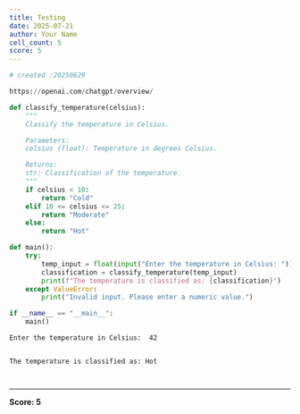 ```yaml
---
title: Testing
date: 2025-07-21
author: Your Name
cell_count: 5
score: 5
---
```


```python
# created :20250629
```


```python
https://openai.com/chatgpt/overview/
```


```python
def classify_temperature(celsius):
    """
    Classify the temperature in Celsius.

    Parameters:
    celsius (float): Temperature in degrees Celsius.

    Returns:
    str: Classification of the temperature.
    """
    if celsius < 10:
        return "Cold"
    elif 10 <= celsius <= 25:
        return "Moderate"
    else:
        return "Hot"

def main():
    try:
        temp_input = float(input("Enter the temperature in Celsius: "))
        classification = classify_temperature(temp_input)
        print(f"The temperature is classified as: {classification}")
    except ValueError:
        print("Invalid input. Please enter a numeric value.")

if __name__ == "__main__":
    main()
```

    Enter the temperature in Celsius:  42
    

    The temperature is classified as: Hot
    


```python

```


```python

```


---
**Score: 5**